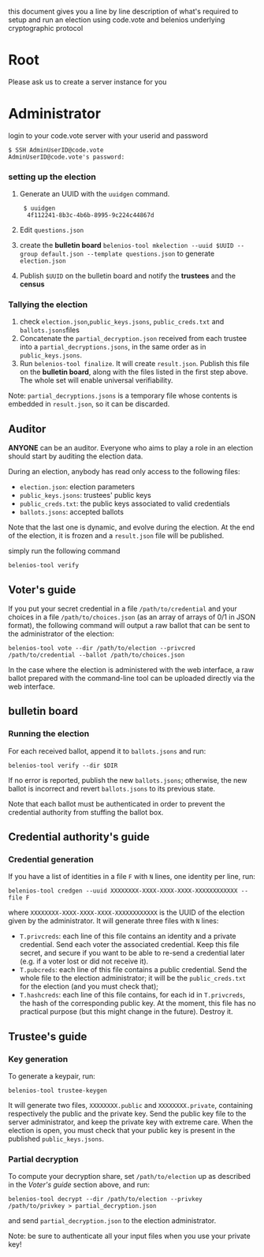 
this document gives you a line by line description of what's required to setup and run an election using code.vote and belenios underlying cryptographic protocol

# Root

Please ask us to create a server instance for you

# Administrator

login to your code.vote server with your userid and password

    $ SSH AdminUserID@code.vote
    AdminUserID@code.vote's password:
    
### setting up the election 

1. Generate an UUID with the `uuidgen` command.

        $ uuidgen
         4f112241-8b3c-4b6b-8995-9c224c44867d
    

2. Edit `questions.json`

3. create the **bulletin board**
`belenios-tool mkelection --uuid $UUID --group default.json --template questions.json`
to generate `election.json`

4. Publish `$UUID` on the bulletin board and notify the **trustees** and the **census**

### Tallying the election

 1. check  `election.json`,`public_keys.jsons`, `public_creds.txt` and `ballots.jsons`files
 2. Concatenate the `partial_decryption.json` received from each trustee into a `partial_decryptions.jsons`, in the same order as in
    `public_keys.jsons`.
 3. Run `belenios-tool finalize`.  It will create
    `result.json`. 
Publish this file on the **bulletin board**, along with the files listed in the first step above. The whole set will enable universal
    verifiability.

Note: `partial_decryptions.jsons` is a temporary file whose contents is embedded in `result.json`, so it can be discarded.

## Auditor

**ANYONE** can be an auditor. Everyone who aims to play a role
in an election should start by auditing the election data.

During an election, anybody has read only access to the following files:

 * `election.json`: election parameters
 * `public_keys.jsons`: trustees' public keys
 * `public_creds.txt`: the public keys associated to valid credentials
 * `ballots.jsons`: accepted ballots

Note that the last one is dynamic, and evolve during the election. At
the end of the election, it is frozen and a `result.json` file will be
published.

simply run the following command

    belenios-tool verify


Voter's guide
-------------

If you put your secret credential in a file `/path/to/credential` and
your choices in a file `/path/to/choices.json` (as an array of arrays
of 0/1 in JSON format), the following command will output a raw ballot
that can be sent to the administrator of the election:

    belenios-tool vote --dir /path/to/election --privcred /path/to/credential --ballot /path/to/choices.json

In the case where the election is administered with the web interface,
a raw ballot prepared with the command-line tool can be uploaded directly
via the web interface.


## bulletin board

### Running the election

For each received ballot, append it to `ballots.jsons` and run:

    belenios-tool verify --dir $DIR

If no error is reported, publish the new `ballots.jsons`; otherwise,
the new ballot is incorrect and revert `ballots.jsons` to its
previous state.

Note that each ballot must be authenticated in order to prevent the
credential authority from stuffing the ballot box.

Credential authority's guide
----------------------------

### Credential generation

If you have a list of identities in a file `F` with `N` lines, one
identity per line, run:

    belenios-tool credgen --uuid XXXXXXXX-XXXX-XXXX-XXXX-XXXXXXXXXXXX --file F

where `XXXXXXXX-XXXX-XXXX-XXXX-XXXXXXXXXXXX` is the UUID of the
election given by the administrator. It will generate three files with
`N` lines:

 * `T.privcreds`: each line of this file contains an identity and a
   private credential. Send each voter the associated credential. Keep
   this file secret, and secure if you want to be able to re-send a
   credential later (e.g. if a voter lost or did not receive it).
 * `T.pubcreds`: each line of this file contains a public credential.
   Send the whole file to the election administrator; it will be the
   `public_creds.txt` for the election (and you must check that);
 * `T.hashcreds`: each line of this file contains, for each id in
   `T.privcreds`, the hash of the corresponding public key. At the
   moment, this file has no practical purpose (but this might change in
   the future). Destroy it.



Trustee's guide
---------------

### Key generation

To generate a keypair, run:

    belenios-tool trustee-keygen

It will generate two files, `XXXXXXXX.public` and `XXXXXXXX.private`,
containing respectively the public and the private key. Send the
public key file to the server administrator, and keep the private key
with extreme care. When the election is open, you must check that
your public key is present in the published `public_keys.jsons`.

### Partial decryption

To compute your decryption share, set `/path/to/election` up as
described in the _Voter's guide_ section above, and run:

    belenios-tool decrypt --dir /path/to/election --privkey /path/to/privkey > partial_decryption.json

and send `partial_decryption.json` to the election administrator.

Note: be sure to authenticate all your input files when you use your
private key!
